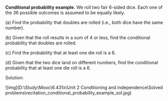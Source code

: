 **Conditional probability example.** We roll two fair 6-sided dice. Each one of the 36 possible outcomes is assumed to be equally likely.

(a) Find the probability that doubles are rolled (i.e., both dice have the same number).

(b) Given that the roll results in a sum of 4 or less, find the conditional probability that doubles are rolled.

(c) Find the probability that at least one die roll is a 6.

(d) Given that the two dice land on different numbers, find the conditional probability that at least one die roll is a 6.



Solution:



![img](D:\Study\Mooc\6.431x\Unit 2 Conditioning and independence\Solved problems\recitation_conditional_probability_example_sol.jpg)

